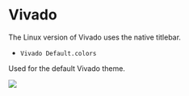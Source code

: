 # Vivado

The Linux version of Vivado uses the native titlebar.

- `Vivado Default.colors`

Used for the default Vivado theme.

![](vivado%20default.png)

